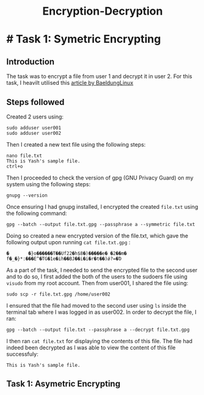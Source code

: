 <div align = "center">

# Encryption-Decryption

</div>

# # Task 1: Symetric Encrypting

## Introduction
The task was to encrypt a file from user 1 and decrypt it in user 2. For this task, I heavilt utilised this [article by BaeldungLinux](https://www.baeldung.com/linux/encrypt-decrypt-files)


## Steps followed
Created 2 users using:
```
sudo adduser user001
sudo adduser user002
```

Then I created a new text file using the following steps:
```
nano file.txt
This is Yash's sample file.
ctrl+o
```

Then I proceeded to check the version of gpg (GNU Privacy Guard) on my system using the following steps:
```
gnupg --version
```

Once ensuring I had gnupg installed, I encrypted the created `file.txt` using the following command:
```
gpg --batch --output file.txt.gpg --passphrase a --symmetric file.txt
```

Doing so created a new encrypted version of the file.txt, which gave the following output upon running `cat file.txt.gpg` :
```
�       �}o������T��Uf22�h$8�)�����e� �2��m�
f�_�}*:���E^�TG�1e�ih��BJ��i�i�r�t��)ǿ?=�Ɗ
```

As a part of the task, I needed to send the encrypted file to the second user and to do so, I first added the both of the users to the sudoers file using `visudo` from my root account. Then from user001, I shared the file using:
```
sudo scp -r file.txt.gpg /home/user002
```

I ensured that the file had moved to the second user using `ls` inside the terminal tab where I was logged in as user002. In order to decrypt the file, I ran:
```
gpg --batch --output file.txt --passphrase a --decrypt file.txt.gpg
```

I then ran `cat file.txt` for displaying the contents of this file. The file had indeed been decrypted as I was able to view the content of this file successfuly:
```
This is Yash's sample file.
```

## Task 1: Asymetric Encrypting   
